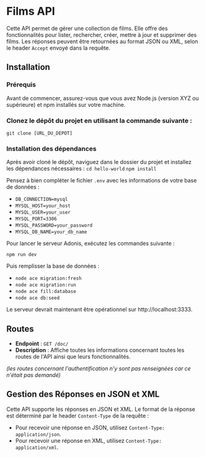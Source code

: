 # Films API

Cette API permet de gérer une collection de films. Elle offre des fonctionnalités pour lister, rechercher, créer, mettre à jour et supprimer des films. Les réponses peuvent être retournées au format JSON ou XML, selon le header `Accept` envoyé dans la requête.

## Installation

### Prérequis

Avant de commencer, assurez-vous que vous avez Node.js (version XYZ ou supérieure) et npm installés sur votre machine.

### Clonez le dépôt du projet en utilisant la commande suivante :

`git clone [URL_DU_DEPOT]`

### Installation des dépendances

Après avoir cloné le dépôt, naviguez dans le dossier du projet et installez les dépendances nécessaires :
`cd hello-world`
`npm install`

Pensez à bien compléter le fichier `.env` avec les informations de votre base de données :

- `DB_CONNECTION=mysql`
- `MYSQL_HOST=your_host`
- `MYSQL_USER=your_user`
- `MYSQL_PORT=3306`
- `MYSQL_PASSWORD=your_password`
- `MYSQL_DB_NAME=your_db_name`

Pour lancer le serveur Adonis, exécutez les commandes suivante :

`npm run dev`


Puis remplisser la base de données :

- `node ace migration:fresh`
- `node ace migration:run`
- `node ace fill:database`
- `node ace db:seed`

Le serveur devrait maintenant être opérationnel sur http://localhost:3333.

## Routes

- **Endpoint** : `GET /doc/`
- **Description** : Affiche toutes les informations concernant toutes les routes de l'API ainsi que leurs fonctionnalités.

_(les routes concernant l'authentification n'y sont pas renseignées car ce n'était pas demandé)_

## Gestion des Réponses en JSON et XML

Cette API supporte les réponses en JSON et XML. Le format de la réponse est déterminé par le header `Content-Type` de la requête :

- Pour recevoir une réponse en JSON, utilisez `Content-Type: application/json`.
- Pour recevoir une réponse en XML, utilisez `Content-Type: application/xml`.
